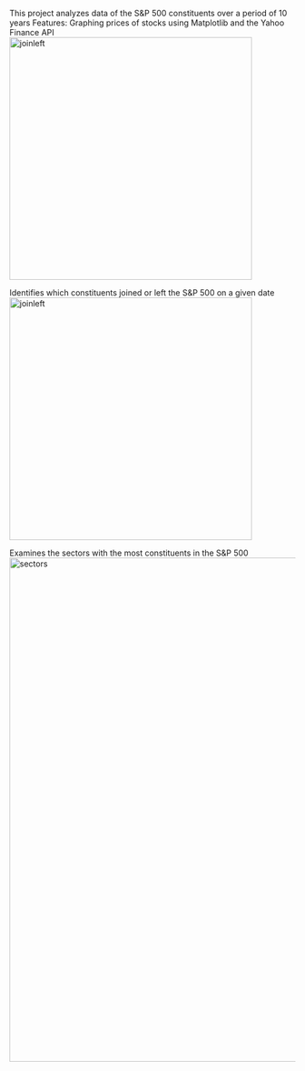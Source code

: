 This project analyzes data of the S&P 500 constituents over a period of 10 years
Features:
Graphing prices of stocks using Matplotlib and the Yahoo Finance API
<img width="427" alt="joinleft" src="https://github.com/user-attachments/assets/f8cb576f-942c-4b9d-b5e6-5f7f23fb9659">

Identifies which constituents joined or left the S&P 500 on a given date
<img width="427" alt="joinleft" src="https://github.com/user-attachments/assets/ae1a255b-3c0c-4fa8-a25e-2b1327fde3ad">

Examines the sectors with the most constituents in the S&P 500
<img width="887" alt="sectors" src="https://github.com/user-attachments/assets/e5cdc665-4008-47b7-89ae-da2e1b71aa2a">

